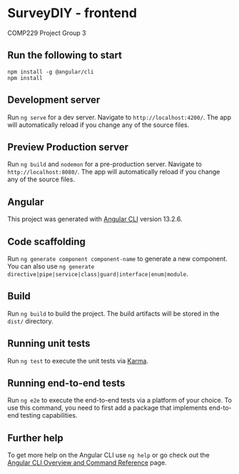 # SurveyDIY - frontend
COMP229 Project Group 3
## Run the following to start
```
npm install -g @angular/cli
npm install
```
## Development server

Run `ng serve` for a dev server. Navigate to `http://localhost:4200/`. The app will automatically reload if you change any of the source files.

## Preview Production server

Run `ng build` and `nodemon`  for a pre-production server. Navigate to `http://localhost:8080/`. The app will automatically reload if you change any of the source files.

## Angular

This project was generated with [Angular CLI](https://github.com/angular/angular-cli) version 13.2.6.

## Code scaffolding

Run `ng generate component component-name` to generate a new component. You can also use `ng generate directive|pipe|service|class|guard|interface|enum|module`.

## Build

Run `ng build` to build the project. The build artifacts will be stored in the `dist/` directory.

## Running unit tests

Run `ng test` to execute the unit tests via [Karma](https://karma-runner.github.io).

## Running end-to-end tests

Run `ng e2e` to execute the end-to-end tests via a platform of your choice. To use this command, you need to first add a package that implements end-to-end testing capabilities.

## Further help

To get more help on the Angular CLI use `ng help` or go check out the [Angular CLI Overview and Command Reference](https://angular.io/cli) page.
